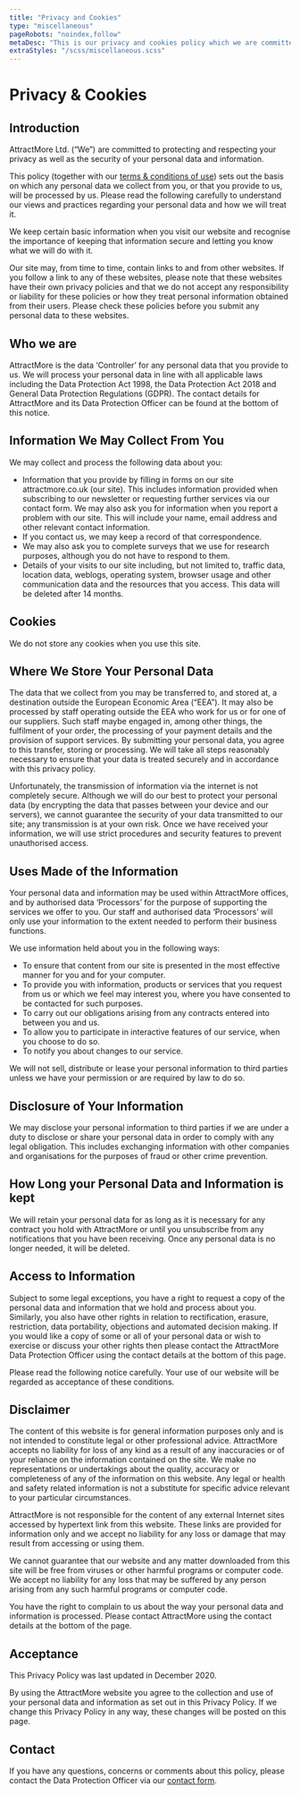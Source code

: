 ```yaml
---
title: "Privacy and Cookies"
type: "miscellaneous"
pageRobots: "noindex,follow"
metaDesc: "This is our privacy and cookies policy which we are committed to upholding. At present we don't store any cookies in visitors' browsers."
extraStyles: "/scss/miscellaneous.scss"
---
```


# Privacy & Cookies

## Introduction

AttractMore Ltd. (“We”) are committed to protecting and respecting your privacy as well as the security of your personal data and information.

This policy (together with our [terms & conditions of use](/terms-conditions/)) sets out the basis on which any personal data we collect from you, or that you provide to us, will be processed by us. Please read the following carefully to understand our views and practices regarding your personal data and how we will treat it.

We keep certain basic information when you visit our website and recognise the importance of keeping that information secure and letting you know what we will do with it.

Our site may, from time to time, contain links to and from other websites. If you follow a link to any of these websites, please note that these websites have their own privacy policies and that we do not accept any responsibility or liability for these policies or how they treat personal information obtained from their users. Please check these policies before you submit any personal data to these websites.

## Who we are

AttractMore is the data ‘Controller’ for any personal data that you provide to us. We will process your personal data in line with all applicable laws including the Data Protection Act 1998, the Data Protection Act 2018 and General Data Protection Regulations (GDPR). The contact details for AttractMore and its Data Protection Officer can be found at the bottom of this notice.

## Information We May Collect From You

We may collect and process the following data about you:

- Information that you provide by filling in forms on our site attractmore.co.uk (our site). This includes information provided when subscribing to our newsletter or requesting further services via our contact form. We may also ask you for information when you report a problem with our site. This will include your name, email address and other relevant contact information.
- If you contact us, we may keep a record of that correspondence.
- We may also ask you to complete surveys that we use for research purposes, although you do not have to respond to them.
- Details of your visits to our site including, but not limited to, traffic data, location data, weblogs, operating system, browser usage and other communication data and the resources that you access. This data will be deleted after 14 months.

## Cookies

We do not store any cookies when you use this site.

## Where We Store Your Personal Data

The data that we collect from you may be transferred to, and stored at, a destination outside the European Economic Area (“EEA”). It may also be processed by staff operating outside the EEA who work for us or for one of our suppliers. Such staff maybe engaged in, among other things, the fulfilment of your order, the processing of your payment details and the provision of support services. By submitting your personal data, you agree to this transfer, storing or processing. We will take all steps reasonably necessary to ensure that your data is treated securely and in accordance with this privacy policy.

Unfortunately, the transmission of information via the internet is not completely secure. Although we will do our best to protect your personal data (by encrypting the data that passes between your device and our servers), we cannot guarantee the security of your data transmitted to our site; any transmission is at your own risk. Once we have received your information, we will use strict procedures and security features to prevent unauthorised access.

## Uses Made of the Information

Your personal data and information may be used within AttractMore offices, and by authorised data ‘Processors’ for the purpose of supporting the services we offer to you. Our staff and authorised data ‘Processors’ will only use your information to the extent needed to perform their business functions.

We use information held about you in the following ways:

- To ensure that content from our site is presented in the most effective manner for you and for your computer.
- To provide you with information, products or services that you request from us or which we feel may interest you, where you have consented to be contacted for such purposes.
- To carry out our obligations arising from any contracts entered into between you and us.
- To allow you to participate in interactive features of our service, when you choose to do so.
- To notify you about changes to our service.

We will not sell, distribute or lease your personal information to third parties unless we have your permission or are required by law to do so.

## Disclosure of Your Information

We may disclose your personal information to third parties if we are under a duty to disclose or share your personal data in order to comply with any legal obligation. This includes exchanging information with other companies and organisations for the purposes of fraud or other crime prevention.

## How Long your Personal Data and Information is kept

We will retain your personal data for as long as it is necessary for any contract you hold with AttractMore or until you unsubscribe from any notifications that you have been receiving. Once any personal data is no longer needed, it will be deleted.

## Access to Information

Subject to some legal exceptions, you have a right to request a copy of the personal data and information that we hold and process about you. Similarly, you also have other rights in relation to rectification, erasure, restriction, data portability, objections and automated decision making. If you would like a copy of some or all of your personal data or wish to exercise or discuss your other rights then please contact the AttractMore Data Protection Officer using the contact details at the bottom of this page.

Please read the following notice carefully. Your use of our website will be regarded as acceptance of these conditions.

## Disclaimer

The content of this website is for general information purposes only and is not intended to constitute legal or other professional advice. AttractMore accepts no liability for loss of any kind as a result of any inaccuracies or of your reliance on the information contained on the site. We make no representations or undertakings about the quality, accuracy or completeness of any of the information on this website. Any legal or health and safety related information is not a substitute for specific advice relevant to your particular circumstances.

AttractMore is not responsible for the content of any external Internet sites accessed by hypertext link from this website. These links are provided for information only and we accept no liability for any loss or damage that may result from accessing or using them.

We cannot guarantee that our website and any matter downloaded from this site will be free from viruses or other harmful programs or computer code. We accept no liability for any loss that may be suffered by any person arising from any such harmful programs or computer code.

You have the right to complain to us about the way your personal data and information is processed. Please contact AttractMore using the contact details at the bottom of the page.

## Acceptance

This Privacy Policy was last updated in December 2020.

By using the AttractMore website you agree to the collection and use of your personal data and information as set out in this Privacy Policy. If we change this Privacy Policy in any way, these changes will be posted on this page.

## Contact

If you have any questions, concerns or comments about this policy, please contact the Data Protection Officer via our [contact form](/contact/).
